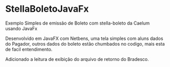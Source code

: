 # StellaBoletoJavaFx
Exemplo Simples de emissão de Boleto com stella-boleto da Caelum usando JavaFx

Desenvolvido em JavaFX com Netbens, uma tela simples com aluns dados do Pagador, outros dados do boleto estão chumbados no codigo, mais esta de facil entendimento.

Adicionado a leitura de exibição do arquivo de retorno do Bradesco.
